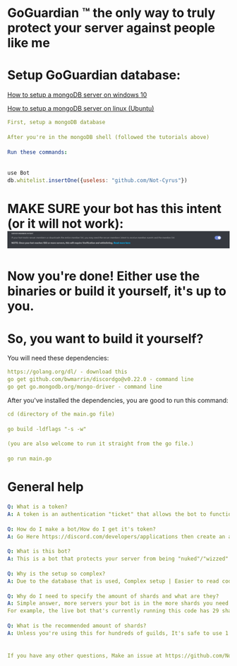 # GoGuardian ™️ the only way to truly protect your server against people like me


# Setup GoGuardian database:

[How to setup a mongoDB server on windows 10](https://youtu.be/ABAOvvBh99w)

[How to setup a mongoDB server on linux (Ubuntu)](https://youtu.be/JTvGImRESzg)

```YAML
First, setup a mongoDB database

After you're in the mongoDB shell (followed the tutorials above)

Run these commands:
```
```javascript

use Bot
db.whitelist.insertOne({useless: "github.com/Not-Cyrus"})
```

# MAKE SURE your bot has this intent (or it will not work):<img src="Intent.png">

# Now you're done! Either use the binaries or build it yourself, it's up to you.

# So, you want to build it yourself?

You will need these dependencies:

```YAML
https://golang.org/dl/ - download this 
go get github.com/bwmarrin/discordgo@v0.22.0 - command line
go get go.mongodb.org/mongo-driver - command line
```

After you've installed the dependencies, you are good to run this command:

```YAML
cd (directory of the main.go file)

go build -ldflags "-s -w"

(you are also welcome to run it straight from the go file.)

go run main.go
```


# General help

```YAML
Q: What is a token?
A: A token is an authentication "ticket" that allows the bot to function.

Q: How do I make a bot/How do I get it's token?
A: Go Here https://discord.com/developers/applications then create an application (if you don't know how use youtube.)

Q: What is this bot?
A: This is a bot that protects your server from being "nuked"/"wizzed"

Q: Why is the setup so complex?
A: Due to the database that is used, Complex setup | Easier to read code (kinda my codes pretty bad)

Q: Why do I need to specify the amount of shards and what are they?
A: Simple answer, more servers your bot is in the more shards you need.
For example, the live bot that's currently running this code has 29 shards and is in 800+ guilds (as of 26/02/2021)

Q: What is the recommended amount of shards?
A: Unless you're using this for hundreds of guilds, It's safe to use 1.


If you have any other questions, Make an issue at https://github.com/Not-Cyrus/GoGuardian/issues (I would link my discord, but they like to ban me very often.)
```
